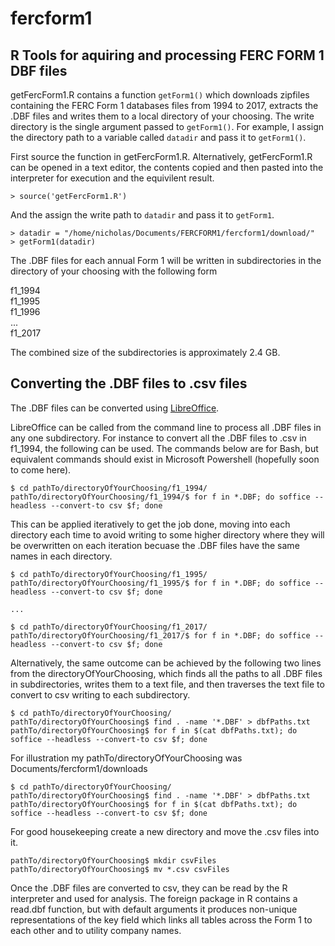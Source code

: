 # fercform1

## R Tools for aquiring and processing FERC FORM 1 DBF files

getFercForm1.R contains a function `getForm1()` which downloads zipfiles containing the FERC Form 1 databases files from 1994 to 2017, extracts the .DBF files and writes them to a local directory of your choosing. The write directory is the single argument passed to `getForm1()`. For example, I assign the directory path to a variable called `datadir` and pass it to `getForm1()`.  

First source the function in getFercForm1.R.  Alternatively, getFercForm1.R can be opened in a text editor, the contents copied and then pasted into the interpreter for execution and the equivilent result.  

```
> source('getFercForm1.R')
```

And the assign the write path to `datadir` and pass it to `getForm1`.

```
> datadir = "/home/nicholas/Documents/FERCFORM1/fercform1/download/"
> getForm1(datadir)

```

The .DBF files for each annual Form 1 will be written in subdirectories in the directory of your choosing with the following form

f1_1994  
f1_1995  
f1_1996  
...  
f1_2017  

The combined size of the subdirectories is approximately 2.4 GB.  

## Converting the .DBF files to .csv files

The .DBF files can be converted using [LibreOffice](https://www.libreoffice.org/download/download/).

LibreOffice can be called from the command line to process all .DBF files in any one subdirectory. For instance to convert all the .DBF files to .csv in f1_1994, the following can be used.  The commands below are for Bash, but equivalent commands should exist in Microsoft Powershell (hopefully soon to come here).

```
$ cd pathTo/directoryOfYourChoosing/f1_1994/  
pathTo/directoryOfYourChoosing/f1_1994/$ for f in *.DBF; do soffice --headless --convert-to csv $f; done  
```  

This can be applied iteratively to get the job done, moving into each directory each time to avoid writing to some higher directory where they will be overwritten on each iteration becuase the .DBF files have the same names in each directory.

```
$ cd pathTo/directoryOfYourChoosing/f1_1995/  
pathTo/directoryOfYourChoosing/f1_1995/$ for f in *.DBF; do soffice --headless --convert-to csv $f; done

...  

$ cd pathTo/directoryOfYourChoosing/f1_2017/  
pathTo/directoryOfYourChoosing/f1_2017/$ for f in *.DBF; do soffice --headless --convert-to csv $f; done  
```  

Alternatively, the same outcome can be achieved by the following two lines from the directoryOfYourChoosing, which finds all the paths to all .DBF files in subdirectories, writes them to a text file, and then traverses the text file to convert to csv writing to each subdirectory.  

```
$ cd pathTo/directoryOfYourChoosing/  
pathTo/directoryOfYourChoosing$ find . -name '*.DBF' > dbfPaths.txt  
pathTo/directoryOfYourChoosing$ for f in $(cat dbfPaths.txt); do soffice --headless --convert-to csv $f; done  
```  
For illustration my pathTo/directoryOfYourChoosing was Documents/fercform1/downloads  

```
$ cd pathTo/directoryOfYourChoosing/  
pathTo/directoryOfYourChoosing$ find . -name '*.DBF' > dbfPaths.txt  
pathTo/directoryOfYourChoosing$ for f in $(cat dbfPaths.txt); do soffice --headless --convert-to csv $f; done  

```  

For good housekeeping create a new directory and move the .csv files into it. 

```
pathTo/directoryOfYourChoosing$ mkdir csvFiles
pathTo/directoryOfYourChoosing$ mv *.csv csvFiles
```

Once the .DBF files are converted to csv, they can be read by the R interpreter and used for analysis.  The foreign package in R contains a read.dbf function, but with default arguments it produces non-unique representations of the key field which links all tables across the Form 1 to each other and to utility company names. 
